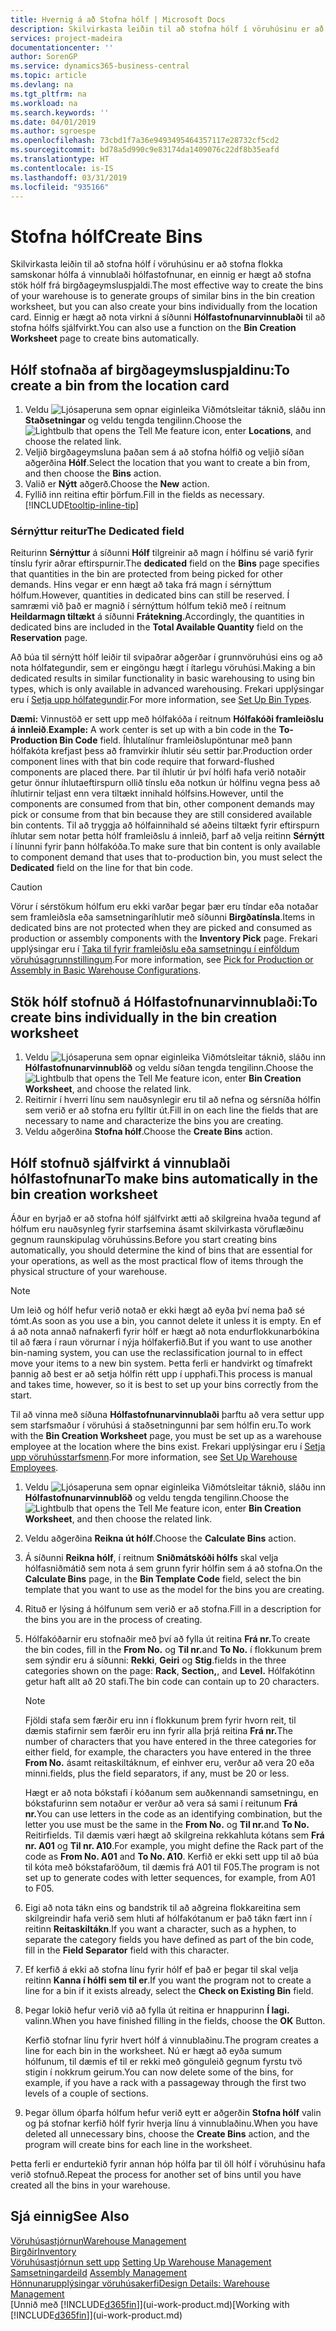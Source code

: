 ```yaml
---
title: Hvernig á að Stofna hólf | Microsoft Docs
description: Skilvirkasta leiðin til að stofna hólf í vöruhúsinu er að stofna flokka samskonar hólfa á vinnublaði hólfastofnunar, en einnig er hægt að stofna stök hólf.
services: project-madeira
documentationcenter: ''
author: SorenGP
ms.service: dynamics365-business-central
ms.topic: article
ms.devlang: na
ms.tgt_pltfrm: na
ms.workload: na
ms.search.keywords: ''
ms.date: 04/01/2019
ms.author: sgroespe
ms.openlocfilehash: 73cbd1f7a36e9493495464357117e28732cf5cd2
ms.sourcegitcommit: bd78a5d990c9e83174da1409076c22df8b35eafd
ms.translationtype: HT
ms.contentlocale: is-IS
ms.lasthandoff: 03/31/2019
ms.locfileid: "935166"
---
```

# <a name="create-bins"></a><span data-ttu-id="1fc06-103">Stofna hólf</span><span class="sxs-lookup"><span data-stu-id="1fc06-103">Create Bins</span></span>
<span data-ttu-id="1fc06-104">Skilvirkasta leiðin til að stofna hólf í vöruhúsinu er að stofna flokka samskonar hólfa á vinnublaði hólfastofnunar, en einnig er hægt að stofna stök hólf frá birgðageymsluspjaldi.</span><span class="sxs-lookup"><span data-stu-id="1fc06-104">The most effective way to create the bins of your warehouse is to generate groups of similar bins in the bin creation worksheet, but you can also create your bins individually from the location card.</span></span> <span data-ttu-id="1fc06-105">Einnig er hægt að nota virkni á síðunni **Hólfastofnunarvinnublaði** til að stofna hólfs sjálfvirkt.</span><span class="sxs-lookup"><span data-stu-id="1fc06-105">You can also use a function on the **Bin Creation Worksheet** page to create bins automatically.</span></span>  

## <a name="to-create-a-bin-from-the-location-card"></a><span data-ttu-id="1fc06-106">Hólf stofnaða af birgðageymsluspjaldinu:</span><span class="sxs-lookup"><span data-stu-id="1fc06-106">To create a bin from the location card</span></span>  
1.  <span data-ttu-id="1fc06-107">Veldu ![Ljósaperuna sem opnar eiginleika Viðmótsleitar](media/ui-search/search_small.png "Segðu mér hvað þú vilt gera") táknið, sláðu inn **Staðsetningar** og veldu tengda tengilinn.</span><span class="sxs-lookup"><span data-stu-id="1fc06-107">Choose the ![Lightbulb that opens the Tell Me feature](media/ui-search/search_small.png "Tell me what you want to do") icon, enter **Locations**, and choose the related link.</span></span>  
2.  <span data-ttu-id="1fc06-108">Veljið birgðageymsluna þaðan sem á að stofna hólfið og veljið síðan aðgerðina **Hólf**.</span><span class="sxs-lookup"><span data-stu-id="1fc06-108">Select the location that you want to create a bin from, and then choose the **Bins** action.</span></span>  
3. <span data-ttu-id="1fc06-109">Valið er **Nýtt** aðgerð.</span><span class="sxs-lookup"><span data-stu-id="1fc06-109">Choose the **New** action.</span></span>
4. <span data-ttu-id="1fc06-110">Fyllið inn reitina eftir þörfum.</span><span class="sxs-lookup"><span data-stu-id="1fc06-110">Fill in the fields as necessary.</span></span> [!INCLUDE[tooltip-inline-tip](includes/tooltip-inline-tip_md.md)]

### <a name="the-dedicated-field"></a><span data-ttu-id="1fc06-111">Sérnýttur reitur</span><span class="sxs-lookup"><span data-stu-id="1fc06-111">The Dedicated field</span></span>
<span data-ttu-id="1fc06-112">Reiturinn **Sérnýttur** á síðunni **Hólf** tilgreinir að magn í hólfinu sé varið fyrir tínslu fyrir aðrar eftirspurnir.</span><span class="sxs-lookup"><span data-stu-id="1fc06-112">The **dedicated** field on the **Bins** page specifies that quantities in the bin are protected from being picked for other demands.</span></span> <span data-ttu-id="1fc06-113">Hins vegar er enn hægt að taka frá magn í sérnýttum hólfum.</span><span class="sxs-lookup"><span data-stu-id="1fc06-113">However, quantities in dedicated bins can still be reserved.</span></span> <span data-ttu-id="1fc06-114">Í samræmi við það er magnið í sérnýttum hólfum tekið með í reitnum **Heildarmagn tiltækt** á síðunni **Frátekning**.</span><span class="sxs-lookup"><span data-stu-id="1fc06-114">Accordingly, the quantities in dedicated bins are included in the **Total Available Quantity** field on the **Reservation** page.</span></span>

<span data-ttu-id="1fc06-115">Að búa til sérnýtt hólf leiðir til svipaðrar aðgerðar í grunnvöruhúsi eins og að nota hólfategundir, sem er eingöngu hægt í ítarlegu vöruhúsi.</span><span class="sxs-lookup"><span data-stu-id="1fc06-115">Making a bin dedicated results in similar functionality in basic warehousing to using bin types, which is only available in advanced warehousing.</span></span> <span data-ttu-id="1fc06-116">Frekari upplýsingar eru í [Setja upp hólfategundir](warehouse-how-to-set-up-bin-types.md).</span><span class="sxs-lookup"><span data-stu-id="1fc06-116">For more information, see [Set Up Bin Types](warehouse-how-to-set-up-bin-types.md).</span></span>

<span data-ttu-id="1fc06-117">**Dæmi:** Vinnustöð er sett upp með hólfakóða í reitnum **Hólfakóði framleiðslu á innleið**.</span><span class="sxs-lookup"><span data-stu-id="1fc06-117">**Example:** A work center is set up with a bin code in the **To-Production Bin Code** field.</span></span> <span data-ttu-id="1fc06-118">Íhlutalínur framleiðslupöntunar með þann hólfakóta krefjast þess að framvirkir íhlutir séu settir þar.</span><span class="sxs-lookup"><span data-stu-id="1fc06-118">Production order component lines with that bin code require that forward-flushed components are placed there.</span></span> <span data-ttu-id="1fc06-119">Þar til íhlutir úr því hólfi hafa verið notaðir getur önnur íhlutaeftirspurn ollið tínslu eða notkun úr hólfinu vegna þess að íhlutirnir teljast enn vera tiltækt innihald hólfsins.</span><span class="sxs-lookup"><span data-stu-id="1fc06-119">However, until the components are consumed from that bin, other component demands may pick or consume from that bin because they are still considered available bin contents.</span></span> <span data-ttu-id="1fc06-120">Til að tryggja að hólfainnihald sé aðeins tiltækt fyrir eftirspurn íhlutar sem notar þetta hólf framleiðslu á innleið, þarf að velja reitinn **Sérnýtt** í línunni fyrir þann hólfakóða.</span><span class="sxs-lookup"><span data-stu-id="1fc06-120">To make sure that bin content is only available to component demand that uses that to-production bin, you must select the **Dedicated** field on the line for that bin code.</span></span>

> [!Caution]
> <span data-ttu-id="1fc06-121">Vörur í sérstökum hólfum eru ekki varðar þegar þær eru tíndar eða notaðar sem framleiðsla eða samsetningaríhlutir með síðunni **Birgðatínsla**.</span><span class="sxs-lookup"><span data-stu-id="1fc06-121">Items in dedicated bins are not protected when they are picked and consumed as production or assembly components with the **Inventory Pick** page.</span></span> <span data-ttu-id="1fc06-122">Frekari upplýsingar eru í [Taka til fyrir framleiðslu eða samsetningu í einföldum vöruhúsagrunnstillingum](warehouse-how-to-pick-for-production.md).</span><span class="sxs-lookup"><span data-stu-id="1fc06-122">For more information, see [Pick for Production or Assembly in Basic Warehouse Configurations](warehouse-how-to-pick-for-production.md).</span></span>

## <a name="to-create-bins-individually-in-the-bin-creation-worksheet"></a><span data-ttu-id="1fc06-123">Stök hólf stofnuð á Hólfastofnunarvinnublaði:</span><span class="sxs-lookup"><span data-stu-id="1fc06-123">To create bins individually in the bin creation worksheet</span></span>  
1.  <span data-ttu-id="1fc06-124">Veldu ![Ljósaperuna sem opnar eiginleika Viðmótsleitar](media/ui-search/search_small.png "Segðu mér hvað þú vilt gera") táknið, sláðu inn **Hólfastofnunarvinnublöð** og veldu síðan tengda tengilinn.</span><span class="sxs-lookup"><span data-stu-id="1fc06-124">Choose the ![Lightbulb that opens the Tell Me feature](media/ui-search/search_small.png "Tell me what you want to do") icon, enter **Bin Creation Worksheet**, and choose the related link.</span></span>  
2.  <span data-ttu-id="1fc06-125">Reitirnir í hverri línu sem nauðsynlegir eru til að nefna og sérsníða hólfin sem verið er að stofna eru fylltir út.</span><span class="sxs-lookup"><span data-stu-id="1fc06-125">Fill in on each line the fields that are necessary to name and characterize the bins you are creating.</span></span>  
3.  <span data-ttu-id="1fc06-126">Veldu aðgerðina **Stofna hólf**.</span><span class="sxs-lookup"><span data-stu-id="1fc06-126">Choose the **Create Bins** action.</span></span>  

## <a name="to-make-bins-automatically-in-the-bin-creation-worksheet"></a><span data-ttu-id="1fc06-127">Hólf stofnuð sjálfvirkt á vinnublaði hólfastofnunar</span><span class="sxs-lookup"><span data-stu-id="1fc06-127">To make bins automatically in the bin creation worksheet</span></span>  
<span data-ttu-id="1fc06-128">Áður en byrjað er að stofna hólf sjálfvirkt ætti að skilgreina hvaða tegund af hólfum eru nauðsynleg fyrir starfsemina ásamt skilvirkasta vöruflæðinu gegnum raunskipulag vöruhússins.</span><span class="sxs-lookup"><span data-stu-id="1fc06-128">Before you start creating bins automatically, you should determine the kind of bins that are essential for your operations, as well as the most practical flow of items through the physical structure of your warehouse.</span></span>  

> [!NOTE]  
>  <span data-ttu-id="1fc06-129">Um leið og hólf hefur verið notað er ekki hægt að eyða því nema það sé tómt.</span><span class="sxs-lookup"><span data-stu-id="1fc06-129">As soon as you use a bin, you cannot delete it unless it is empty.</span></span> <span data-ttu-id="1fc06-130">En ef á að nota annað nafnakerfi fyrir hólf er hægt að nota endurflokkunarbókina til að færa í raun vörurnar í nýja hólfakerfið.</span><span class="sxs-lookup"><span data-stu-id="1fc06-130">But if you want to use another bin-naming system, you can use the reclassification journal to in effect move your items to a new bin system.</span></span> <span data-ttu-id="1fc06-131">Þetta ferli er handvirkt og tímafrekt þannig að best er að setja hólfin rétt upp í upphafi.</span><span class="sxs-lookup"><span data-stu-id="1fc06-131">This process is manual and takes time, however, so it is best to set up your bins correctly from the start.</span></span>  

<span data-ttu-id="1fc06-132">Til að vinna með síðuna **Hólfastofnunarvinnublaði** þarftu að vera settur upp sem starfsmaður í vöruhúsi á staðsetningunni þar sem hólfin eru.</span><span class="sxs-lookup"><span data-stu-id="1fc06-132">To work with the **Bin Creation Worksheet** page, you must be set up as a warehouse employee at the location where the bins exist.</span></span> <span data-ttu-id="1fc06-133">Frekari upplýsingar eru í [Setja upp vöruhússtarfsmenn](warehouse-how-to-set-up-warehouse-employees.md).</span><span class="sxs-lookup"><span data-stu-id="1fc06-133">For more information, see [Set Up Warehouse Employees](warehouse-how-to-set-up-warehouse-employees.md).</span></span>    

1.  <span data-ttu-id="1fc06-134">Veldu ![Ljósaperuna sem opnar eiginleika Viðmótsleitar](media/ui-search/search_small.png "Segðu mér hvað þú vilt gera") táknið, sláðu inn **Hólfastofnunarvinnublöð** og veldu tengda tengilinn.</span><span class="sxs-lookup"><span data-stu-id="1fc06-134">Choose the ![Lightbulb that opens the Tell Me feature](media/ui-search/search_small.png "Tell me what you want to do") icon, enter **Bin Creation Worksheet**, and then choose the related link.</span></span>  
2.  <span data-ttu-id="1fc06-135">Veldu aðgerðina **Reikna út hólf**.</span><span class="sxs-lookup"><span data-stu-id="1fc06-135">Choose the **Calculate Bins** action.</span></span>
3. <span data-ttu-id="1fc06-136">Á síðunni **Reikna hólf**, í reitnum **Sniðmátskóði hólfs** skal velja hólfasniðmátið sem nota á sem grunn fyrir hólfin sem á að stofna.</span><span class="sxs-lookup"><span data-stu-id="1fc06-136">On the **Calculate Bins** page, in the **Bin Template Code** field, select the bin template that you want to use as the model for the bins you are creating.</span></span>
4.  <span data-ttu-id="1fc06-137">Rituð er lýsing á hólfunum sem verið er að stofna.</span><span class="sxs-lookup"><span data-stu-id="1fc06-137">Fill in a description for the bins you are in the process of creating.</span></span>  
5.  <span data-ttu-id="1fc06-138">Hólfakóðarnir eru stofnaðir með því að fylla út reitina **Frá nr.**</span><span class="sxs-lookup"><span data-stu-id="1fc06-138">To create the bin codes, fill in the **From No.**</span></span> <span data-ttu-id="1fc06-139">og **Til nr.**</span><span class="sxs-lookup"><span data-stu-id="1fc06-139">and **To No.**</span></span> <span data-ttu-id="1fc06-140">í flokkunum þrem sem sýndir eru á síðunni: **Rekki**, **Geiri** og **Stig**.</span><span class="sxs-lookup"><span data-stu-id="1fc06-140">fields in the three categories shown on the page: **Rack**, **Section,**, and **Level.**</span></span> <span data-ttu-id="1fc06-141">Hólfakótinn getur haft allt að 20 stafi.</span><span class="sxs-lookup"><span data-stu-id="1fc06-141">The bin code can contain up to 20 characters.</span></span>  

    > [!NOTE]  
    >  <span data-ttu-id="1fc06-142">Fjöldi stafa sem færðir eru inn í flokkunum þrem fyrir hvorn reit, til dæmis stafirnir sem færðir eru inn fyrir alla þrjá reitina **Frá nr.**</span><span class="sxs-lookup"><span data-stu-id="1fc06-142">The number of characters that you have entered in the three categories for either field, for example, the characters you have entered in the three **From No.**</span></span> <span data-ttu-id="1fc06-143">ásamt reitaskiltáknum, ef einhver eru, verður að vera 20 eða minni.</span><span class="sxs-lookup"><span data-stu-id="1fc06-143">fields, plus the field separators, if any, must be 20 or less.</span></span>  

     <span data-ttu-id="1fc06-144">Hægt er að nota bókstafi í kóðanum sem auðkennandi samsetningu, en bókstafurinn sem notaður er verður að vera sá sami í reitunum **Frá nr.**</span><span class="sxs-lookup"><span data-stu-id="1fc06-144">You can use letters in the code as an identifying combination, but the letter you use must be the same in the **From No.**</span></span> <span data-ttu-id="1fc06-145">og **Til nr.**</span><span class="sxs-lookup"><span data-stu-id="1fc06-145">and **To No.**</span></span> <span data-ttu-id="1fc06-146">Reitir</span><span class="sxs-lookup"><span data-stu-id="1fc06-146">fields.</span></span> <span data-ttu-id="1fc06-147">Til dæmis væri hægt að skilgreina rekkahluta kótans sem **Frá nr. A01** og **Til nr. A10**.</span><span class="sxs-lookup"><span data-stu-id="1fc06-147">For example, you might define the Rack part of the code as **From No. A01** and **To No. A10**.</span></span> <span data-ttu-id="1fc06-148">Kerfið er ekki sett upp til að búa til kóta með bókstafaröðum, til dæmis frá A01 til F05.</span><span class="sxs-lookup"><span data-stu-id="1fc06-148">The program is not set up to generate codes with letter sequences, for example, from A01 to F05.</span></span>  

6.  <span data-ttu-id="1fc06-149">Eigi að nota tákn eins og bandstrik til að aðgreina flokkareitina sem skilgreindir hafa verið sem hluti af hólfakótanum er það tákn fært inn í reitinn **Reitaskiltákn**.</span><span class="sxs-lookup"><span data-stu-id="1fc06-149">If you want a character, such as a hyphen, to separate the category fields you have defined as part of the bin code, fill in the **Field Separator** field with this character.</span></span>  
7.  <span data-ttu-id="1fc06-150">Ef kerfið á ekki að stofna línu fyrir hólf ef það er þegar til skal velja reitinn **Kanna í hólfi sem til er**.</span><span class="sxs-lookup"><span data-stu-id="1fc06-150">If you want the program not to create a line for a bin if it exists already, select the **Check on Existing Bin** field.</span></span>  
8. <span data-ttu-id="1fc06-151">Þegar lokið hefur verið við að fylla út reitina er hnappurinn **Í lagi.** valinn.</span><span class="sxs-lookup"><span data-stu-id="1fc06-151">When you have finished filling in the fields, choose the **OK** Button.</span></span>

    <span data-ttu-id="1fc06-152">Kerfið stofnar línu fyrir hvert hólf á vinnublaðinu.</span><span class="sxs-lookup"><span data-stu-id="1fc06-152">The program creates a line for each bin in the worksheet.</span></span> <span data-ttu-id="1fc06-153">Nú er hægt að eyða sumum hólfunum, til dæmis ef til er rekki með gönguleið gegnum fyrstu tvö stigin í nokkrum geirum.</span><span class="sxs-lookup"><span data-stu-id="1fc06-153">You can now delete some of the bins, for example, if you have a rack with a passageway through the first two levels of a couple of sections.</span></span>  

9. <span data-ttu-id="1fc06-154">Þegar öllum óþarfa hólfum hefur verið eytt er aðgerðin **Stofna hólf** valin og þá stofnar kerfið hólf fyrir hverja línu á vinnublaðinu.</span><span class="sxs-lookup"><span data-stu-id="1fc06-154">When you have deleted all unnecessary bins, choose the **Create Bins** action, and the program will create bins for each line in the worksheet.</span></span>  

<span data-ttu-id="1fc06-155">Þetta ferli er endurtekið fyrir annan hóp hólfa þar til öll hólf í vöruhúsinu hafa verið stofnuð.</span><span class="sxs-lookup"><span data-stu-id="1fc06-155">Repeat the process for another set of bins until you have created all the bins in your warehouse.</span></span>  

## <a name="see-also"></a><span data-ttu-id="1fc06-156">Sjá einnig</span><span class="sxs-lookup"><span data-stu-id="1fc06-156">See Also</span></span>  
[<span data-ttu-id="1fc06-157">Vöruhúsastjórnun</span><span class="sxs-lookup"><span data-stu-id="1fc06-157">Warehouse Management</span></span>](warehouse-manage-warehouse.md)  
[<span data-ttu-id="1fc06-158">Birgðir</span><span class="sxs-lookup"><span data-stu-id="1fc06-158">Inventory</span></span>](inventory-manage-inventory.md)  
<span data-ttu-id="1fc06-159">[Vöruhúsastjórnun sett upp](warehouse-setup-warehouse.md)   </span><span class="sxs-lookup"><span data-stu-id="1fc06-159">[Setting Up Warehouse Management](warehouse-setup-warehouse.md)   </span></span>  
<span data-ttu-id="1fc06-160">[Samsetningardeild](assembly-assemble-items.md)  </span><span class="sxs-lookup"><span data-stu-id="1fc06-160">[Assembly Management](assembly-assemble-items.md)  </span></span>  
[<span data-ttu-id="1fc06-161">Hönnunarupplýsingar vöruhúsakerfi</span><span class="sxs-lookup"><span data-stu-id="1fc06-161">Design Details: Warehouse Management</span></span>](design-details-warehouse-management.md)  
<span data-ttu-id="1fc06-162">[Unnið með [!INCLUDE[d365fin](includes/d365fin_md.md)]](ui-work-product.md)</span><span class="sxs-lookup"><span data-stu-id="1fc06-162">[Working with [!INCLUDE[d365fin](includes/d365fin_md.md)]](ui-work-product.md)</span></span>
